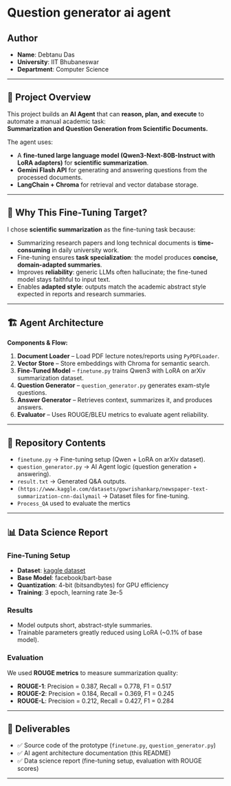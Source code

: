 # Question generator ai agent

## Author
- **Name**: Debtanu Das   
- **University**: IIT Bhubaneswar
- **Department**: Computer Science

---

## 📌 Project Overview
This project builds an **AI Agent** that can **reason, plan, and execute** to automate a manual academic task:  
**Summarization and Question Generation from Scientific Documents.**

The agent uses:
- A **fine-tuned large language model (Qwen3-Next-80B-Instruct with LoRA adapters)** for **scientific summarization**.  
- **Gemini Flash API** for generating and answering questions from the processed documents.  
- **LangChain + Chroma** for retrieval and vector database storage.  

---

## 🎯 Why This Fine-Tuning Target?
I chose **scientific summarization** as the fine-tuning task because:
- Summarizing research papers and long technical documents is **time-consuming** in daily university work.  
- Fine-tuning ensures **task specialization**: the model produces **concise, domain-adapted summaries**.  
- Improves **reliability**: generic LLMs often hallucinate; the fine-tuned model stays faithful to input text.  
- Enables **adapted style**: outputs match the academic abstract style expected in reports and research summaries.  

---

## 🏗️ Agent Architecture
**Components & Flow:**
1. **Document Loader** – Load PDF lecture notes/reports using `PyPDFLoader`.  
2. **Vector Store** – Store embeddings with Chroma for semantic search.  
3. **Fine-Tuned Model** – `finetune.py` trains Qwen3 with LoRA on arXiv summarization dataset.  
4. **Question Generator** – `question_generator.py` generates exam-style questions.  
5. **Answer Generator** – Retrieves context, summarizes it, and produces answers.  
6. **Evaluator** – Uses ROUGE/BLEU metrics to evaluate agent reliability.  

---

## 📂 Repository Contents
- `finetune.py` → Fine-tuning setup (Qwen + LoRA on arXiv dataset).  
- `question_generator.py` → AI Agent logic (question generation + answering).  
- `result.txt` → Generated Q&A outputs.  
- `(https://www.kaggle.com/datasets/gowrishankarp/newspaper-text-summarization-cnn-dailymail` → Dataset files for fine-tuning.
- `Process_QA` used to evaluate the mertics

---

## 📊 Data Science Report

### Fine-Tuning Setup
- **Dataset**: [kaggle dataset](https://www.kaggle.com/datasets/gowrishankarp/newspaper-text-summarization-cnn-dailymail)  
- **Base Model**: facebook/bart-base  
- **Quantization**: 4-bit (bitsandbytes) for GPU efficiency  
- **Training**: 3 epoch, learning rate 3e-5  

### Results
- Model outputs short, abstract-style summaries.  
- Trainable parameters greatly reduced using LoRA (~0.1% of base model).  

### Evaluation
We used **ROUGE metrics** to measure summarization quality:  

- **ROUGE-1**: Precision = 0.387, Recall = 0.778, F1 = 0.517  
- **ROUGE-2**: Precision = 0.184, Recall = 0.369, F1 = 0.245  
- **ROUGE-L**: Precision = 0.212, Recall = 0.427, F1 = 0.284  


---

## 🚀 Deliverables
- ✅ Source code of the prototype (`finetune.py`, `question_generator.py`)  
- ✅ AI agent architecture documentation (this README)  
- ✅ Data science report (fine-tuning setup, evaluation with ROUGE scores)  

---





